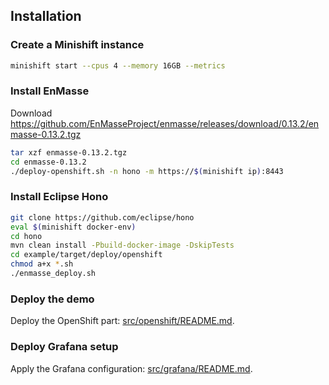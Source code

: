 ## Installation

### Create a Minishift instance

~~~sh
minishift start --cpus 4 --memory 16GB --metrics
~~~

### Install EnMasse

Download https://github.com/EnMasseProject/enmasse/releases/download/0.13.2/enmasse-0.13.2.tgz

~~~sh
tar xzf enmasse-0.13.2.tgz
cd enmasse-0.13.2
./deploy-openshift.sh -n hono -m https://$(minishift ip):8443
~~~

### Install Eclipse Hono

~~~sh
git clone https://github.com/eclipse/hono
eval $(minishift docker-env)
cd hono
mvn clean install -Pbuild-docker-image -DskipTests
cd example/target/deploy/openshift
chmod a+x *.sh
./enmasse_deploy.sh
~~~

### Deploy the demo

Deploy the OpenShift part: [src/openshift/README.md](src/openshift/README.md).

### Deploy Grafana setup

Apply the Grafana configuration: [src/grafana/README.md](src/grafana/README.md).
